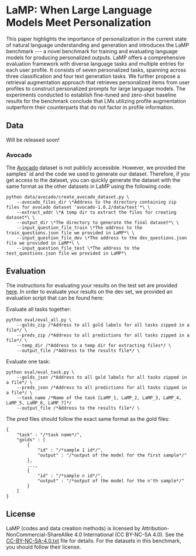 # LaMP: When Large Language Models Meet Personalization

This paper highlights the importance of personalization in the current state of natural language understanding and generation and introduces the LaMP benchmark --- a novel benchmark for training and evaluating language models for producing personalized outputs. LaMP offers a comprehensive evaluation framework with diverse language tasks and multiple entries for each user profile. It consists of seven personalized tasks, spanning across three classification and four text generation tasks. We further propose a retrieval augmentation approach that retrieves personalized items from user profiles to construct personalized prompts for large language models. The experiments conducted to establish fine-tuned and zero-shot baseline results for the benchmark conclude that LMs utilizing profile augmentation outperform their counterparts that do not factor in profile information.

## Data

Will be released soon!

### Avocado

The [Avocado](https://catalog.ldc.upenn.edu/LDC2015T03) dataset is not publicly accessible. However, we provided the samples' id and the code we used to generate our dataset. Therefore, if you get access to the dataset, you can quickly generate the dataset with the same format as the other datasets in LaMP using the following code:

```
python data/avocado/create_avocado_dataset.py \
    --avocado_files_dir \*Address to the directory containing zip files for avocado dataset 'avocado-1.0.2/data/text'*\ \
    --extract_addr \*A temp dir to extract the files for creating dataset*\ \
    --output_dir \*The directory to generate the final dataset*\ \
    --input_question_file_train \*The address to the train_questions.json file we provided in LaMP*\ \
    --input_question_file_dev \*The address to the dev_questions.json file we provided in LaMP*\ \
    --input_question_file_test \*The address to the test_questions.json file we provided in LaMP*\
```

## Evaluation

The instructions for evaluating your results on the test set are provided [here](https://lamp-benchmark.github.io/leaderboard). In order to evaluate your results on the dev set, we provided an evaluation script that can be found here:


Evaluate all tasks together:

```
python eval/eval_all.py \
    --golds_zip /*Address to all gold labels for all tasks zipped in a file*/ \
    --preds_zip /*Address to all predictions for all tasks zipped in a file*/ \
    --temp_dir /*Address to a temp dir for extracting files*/ \
    --output_file /*Address to the results file*/ \
```

Evaluate one task:

```
python eval/eval_task.py \
    --golds_json /*Address to all gold labels for all tasks zipped in a file*/ \
    --preds_json /*Address to all predictions for all tasks zipped in a file*/ \
    --task_name /*Name of the task [LaMP_1, LaMP_2, LaMP_3, LaMP_4, LaMP_5, LaMP_6, LaMP_7]*/
    --output_file /*Address to the results file*/ \
```

The pred files should follow the exact same format as the gold files:

```
{
    "task" : "/*task name*/",
    "golds" : [
        {
            "id" : "/*sample 1 id*/",
            "output" : "/*output of the model for the first sample*/"
        },
        ...,
        {
            "id" : "/*sample n id*/",
            "output" : "/*output of the model for the n'th sample*/"
        }
    ]
}
```

## License
LaMP (codes and data creation methods) is licensed by Attribution-NonCommercial-ShareAlike 4.0 International (CC BY-NC-SA 4.0). See the [CC-BY-NC-SA-4.0.txt](CC-BY-NC-SA-4.0.txt) file for details. For the datasets in this benchmark, you should follow their license.
